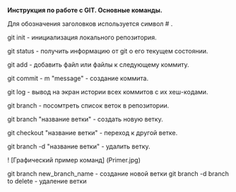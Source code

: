 **Инструкция по работе с GIT. Основные команды.**

Для обозначения заголовков используется символ # .

git init - инициализация локального репозитория.

git status - получить информацию от git о его текущем состоянии.

git add - добавить файл или файлы к следующему коммиту.

git commit - m "message" - создание коммита.

git log - вывод на экран истории всех коммитов с их хеш-кодами.

git branch - посомтреть список веток в репозитории.

git branch "название ветки" - создать новую ветку.

git checkout "название ветки" - переход к другой ветке.

git branch -d "название ветки" - удалить ветку.

! [Графический пример команд] (Primer.jpg)

git branch new_branch_name - создание новой ветки
git branch -d branch to delete - удаление ветки